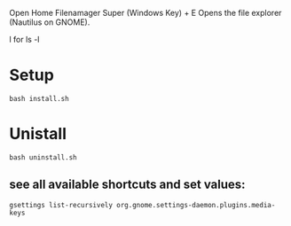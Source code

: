 Open Home Filenamager	Super (Windows Key) + E	Opens the file explorer (Nautilus on GNOME).



l for ls -l



# Setup 

```
bash install.sh
```




# Unistall

```
bash uninstall.sh
```



## see all available shortcuts and set values:

```
gsettings list-recursively org.gnome.settings-daemon.plugins.media-keys
```

